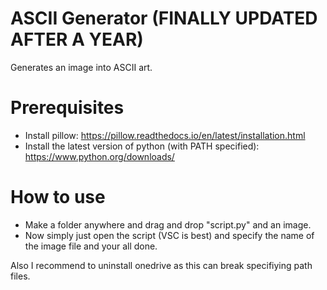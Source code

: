 # ASCII Generator (FINALLY UPDATED AFTER A YEAR)
Generates an image into ASCII art.

# Prerequisites
* Install pillow: https://pillow.readthedocs.io/en/latest/installation.html
* Install the latest version of python (with PATH specified): https://www.python.org/downloads/

# How to use
* Make a folder anywhere and drag and drop "script.py" and an image.
* Now simply just open the script (VSC is best) and specify the name of the image file and your all done.

Also I recommend to uninstall onedrive as this can break specifiying path files.
